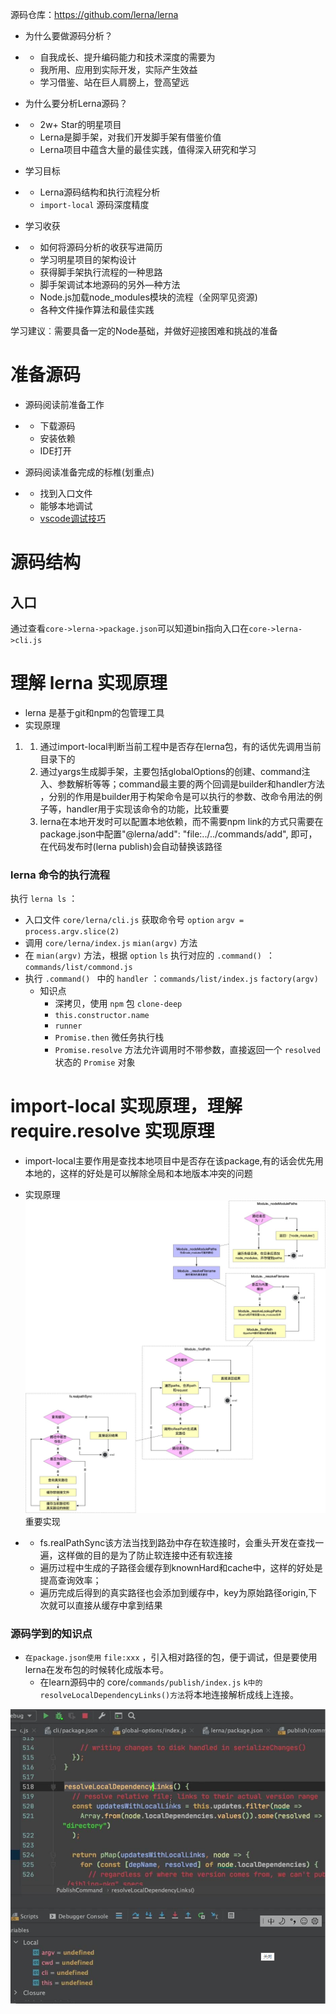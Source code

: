 源码仓库：https://github.com/lerna/lerna

- 为什么要做源码分析？

- - 自我成长、提升编码能力和技术深度的需要为
  - 我所用、应用到实际开发，实际产生效益
  - 学习借鉴、站在巨人肩膀上，登高望远

- 为什么要分析Lerna源码？

- - 2w+ Star的明星项目
  - Lerna是脚手架，对我们开发脚手架有借鉴价值
  - Lerna项目中蕴含大量的最佳实践，值得深入研究和学习

- 学习目标

- - Lerna源码结构和执行流程分析
  - `import-local` 源码深度精度

- 学习收获

- - 如何将源码分析的收获写进简历
  - 学习明星项目的架构设计
  - 获得脚手架执行流程的一种思路
  - 脚手架调试本地源码的另外—种方法
  - Node.js加载node_modules模块的流程（全网罕见资源)
  - 各种文件操作算法和最佳实践

学习建议︰需要具备一定的Node基础，并做好迎接困难和挑战的准备

# 准备源码

- 源码阅读前准备工作

- - 下载源码
  - 安装依赖
  - IDE打开

- 源码阅读准备完成的标椎(划重点)

- - 找到入口文件
  - 能够本地调试
  - [vscode调试技巧](https://www.yuque.com/docs/share/ac5b1b98-7416-4e58-9b36-cdf503010960)

# 源码结构

## 入口

通过查看`core->lerna->package.json`可以知道bin指向入口在`core->lerna->cli.js`

# 理解 lerna 实现原理

- lerna 是基于git和npm的包管理工具
- 实现原理

1. 1. 通过import-local判断当前工程中是否存在lerna包，有的话优先调用当前目录下的
   2. 通过yargs生成脚手架，主要包括globalOptions的创建、command注入、参数解析等等；command最主要的两个回调是builder和handler方法 ，分别的作用是builder用于构架命令是可以执行的参数、改命令用法的例子等，handler用于实现该命令的功能，比较重要
   3. lerna在本地开发时可以配置本地依赖，而不需要npm link的方式只需要在package.json中配置"@lerna/add": "file:../../commands/add", 即可，在代码发布时(lerna publish)会自动替换该路径

### lerna 命令的执行流程

执行 `lerna ls` ：

- 入口文件 `core/lerna/cli.js` 获取命令号 `option` `argv = process.argv.slice(2)`
- 调用 `core/lerna/index.js` `mian(argv)` 方法
- 在 `mian(argv)` 方法，根据 `option` `ls` 执行对应的 `.command() `：`commands/list/commond.js`
- 执行 `.command() ` 中的 `handler` ：`commands/list/index.js` `factory(argv)`
  - 知识点
    - 深拷贝，使用 `npm` 包 `clone-deep`
    - `this.constructor.name`
    - `runner`
    - `Promise.then` 微任务执行栈
    - `Promise.resolve` 方法允许调用时不带参数，直接返回一个 `resolved` 状态的 `Promise` 对象

# import-local 实现原理，理解 require.resolve 实现原理

- import-local主要作用是查找本地项目中是否存在该package,有的话会优先用本地的，这样的好处是可以解除全局和本地版本冲突的问题
- 实现原理 ![img](image/1623925094307-6ecb3f01-686f-4f46-8aea-bb3d97cc8e86.png) 重要实现

- - fs.realPathSync该方法当找到路劲中存在软连接时，会重头开发在查找一遍，这样做的目的是为了防止软连接中还有软连接
  - 遍历过程中生成的子路径会缓存到knownHard和cache中，这样的好处是提高查询效率；
  - 遍历完成后得到的真实路径也会添加到缓存中，key为原始路径origin,下次就可以直接从缓存中拿到结果

### 源码学到的知识点

- `在package.json使用`  `file:xxx` ，引入相对路径的包，便于调试，但是要使用lerna在发布包的时候转化成版本号。
  - 在learn源码中的 core/`commands/publish/index.js` `k中的resolveLocalDependencyLinks()方法`将本地连接解析成线上连接。

![img](image/1642470362354.png)

### 